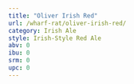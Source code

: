 ```yaml
---
title: "Oliver Irish Red"
url: /wharf-rat/oliver-irish-red/
category: Irish Ale
style: Irish-Style Red Ale
abv: 0
ibu: 0
srm: 0
upc: 0
---
```


